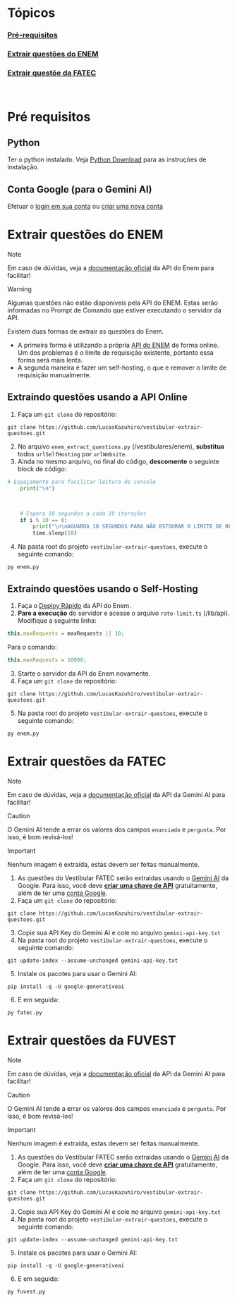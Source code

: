 # Tópicos
### [Pré-requisitos](#pré-requisitos)
### [Extrair questões do ENEM](#extrair-questões-do-enem)
### [Extrair questõe da FATEC](#extrair-questões-da-fatec)

<br>

# Pré requisitos

## Python
Ter o python instalado. Veja [Python Download](https://www.python.org/downloads/) para as instruções de instalação.

## Conta Google (para o Gemini AI)
Efetuar o [login em sua conta](https://support.google.com/mail/answer/8494) ou [criar uma nova conta](https://support.google.com/mail/answer/56256)

# Extrair questões do ENEM
> [!NOTE]  
> Em caso de dúvidas, veja a [documentação oficial](https://docs.enem.dev/introduction) da API do Enem para facilitar!

> [!WARNING]
> Algumas questões não estão disponíveis pela API do ENEM. Estas serão informadas no Prompt de Comando que estiver executando o servidor da API.

Existem duas formas de extrair as questões do Enem.
- A primeira forma é utilizando a própria [API do ENEM](https://github.com/yunger7/enem-api) de forma online. Um dos problemas é o limite de requisição existente, portanto essa forma será mais lenta.
- A segunda maneira é fazer um self-hosting, o que e remover o limite de requisição manualmente.

## Extraindo questões usando a API Online
1. Faça um `git clone` do repositório:
```console
git clone https://github.com/LucasKazuhiro/vestibular-extrair-questoes.git
```
2. No arquivo `enem_extract_questions.py` (/vestibulares/enem), **substitua** todos `urlSelfHosting` por `urlWebsite`.
3. Ainda no mesmo arquivo, no final do código, **descomente** o seguinte block de código:
```python
# Espaçamento para facilitar leitura do console
    print("\n")



    # Espera 10 segundos a cada 10 iterações
    if i % 10 == 0:
        print("\n\nAGUARDA 10 SEGUNDOS PARA NÃO ESTOURAR O LIMITE DE REQUISIÇÕES!\n\n\n")
        time.sleep(10)
```
4. Na pasta root do projeto `vestibular-extrair-questoes`, execute o seguinte comando:
```console
py enem.py
```

## Extraindo questões usando o Self-Hosting
1. Faça o [Deploy Rápido](https://docs.enem.dev/self-hosting#deploy-rapido) da API do Enem.
2. **Pare a execução** do servidor e acesse o arquivo `rate-limit.ts` (/lib/api).
Modifique a seguinte linha:
```typescript
this.maxRequests = maxRequests || 10;
```
Para o comando:
```typescript
this.maxRequests = 10000;
```
3. Starte o servidor da API do Enem novamente.
4. Faça um `git clone` do repositório:
```console
git clone https://github.com/LucasKazuhiro/vestibular-extrair-questoes.git
```
5. Na pasta root do projeto `vestibular-extrair-questoes`, execute o seguinte comando:
```console
py enem.py
```


# Extrair questões da FATEC
> [!NOTE]  
> Em caso de dúvidas, veja a [documentação oficial](https://ai.google.dev/gemini-api/docs) da API da Gemini AI para facilitar!

> [!CAUTION]
> O Gemini AI tende a errar os valores dos campos `enunciado` e `pergunta`. Por isso, é bom revisá-los!

> [!IMPORTANT]
> Nenhum imagem é extraída, estas devem ser feitas manualmente.

1. As questões do Vestibular FATEC serão extraidas usando o [Gemini AI](https://gemini.google.com/) da Google. Para isso, você deve [**criar uma chave de API**](https://aistudio.google.com/apikey) gratuitamente, além de ter uma [conta Google](#conta-google-para-o-gemini-ai).
2. Faça um `git clone` do repositório:
```console
git clone https://github.com/LucasKazuhiro/vestibular-extrair-questoes.git
```
3. Copie sua API Key do Gemini AI e cole no arquivo `gemini-api-key.txt`
4. Na pasta root do projeto `vestibular-extrair-questoes`, execute o seguinte comando:
```console
git update-index --assume-unchanged gemini-api-key.txt
```
5. Instale os pacotes para usar o Gemini AI:
```console
pip install -q -U google-generativeai
```
6. E em seguida:
```console
py fatec.py
```


# Extrair questões da FUVEST
> [!NOTE]  
> Em caso de dúvidas, veja a [documentação oficial](https://ai.google.dev/gemini-api/docs) da API da Gemini AI para facilitar!

> [!CAUTION]
> O Gemini AI tende a errar os valores dos campos `enunciado` e `pergunta`. Por isso, é bom revisá-los!

> [!IMPORTANT]
> Nenhum imagem é extraída, estas devem ser feitas manualmente.

1. As questões do Vestibular FATEC serão extraidas usando o [Gemini AI](https://gemini.google.com/) da Google. Para isso, você deve [**criar uma chave de API**](https://aistudio.google.com/apikey) gratuitamente, além de ter uma [conta Google](#conta-google-para-o-gemini-ai).
2. Faça um `git clone` do repositório:
```console
git clone https://github.com/LucasKazuhiro/vestibular-extrair-questoes.git
```
3. Copie sua API Key do Gemini AI e cole no arquivo `gemini-api-key.txt`
4. Na pasta root do projeto `vestibular-extrair-questoes`, execute o seguinte comando:
```console
git update-index --assume-unchanged gemini-api-key.txt
```
5. Instale os pacotes para usar o Gemini AI:
```console
pip install -q -U google-generativeai
```
6. E em seguida:
```console
py fuvest.py
```
